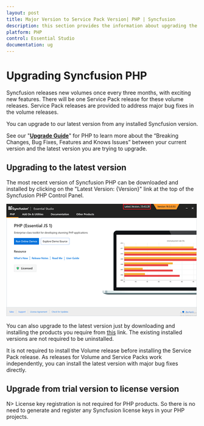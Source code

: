 ```yaml
---
layout: post
title: Major Version to Service Pack Version| PHP | Syncfusion
description: this section provides the information about upgrading the PHP projects from major version to service pack version
platform: PHP
control: Essential Studio
documentation: ug
---
```


# Upgrading Syncfusion PHP

Syncfusion releases new volumes once every three months, with exciting new features. There will be one Service Pack release for these volume releases. Service Pack releases are provided to address major bug fixes in the volume releases.

You can upgrade to our latest version from any installed Syncfusion version.

See our "[**Upgrade Guide**](https://help.syncfusion.com/upgrade-guide/jquery/php-ui-controls)" for PHP to learn more about the “Breaking Changes, Bug Fixes, Features and Knows Issues” between your current version and the latest version you are trying to upgrade.


## Upgrading to the latest version

The most recent version of Syncfusion PHP can be downloaded and installed by clicking on the "Latest Version: {Version}" link at the top of the Syncfusion PHP Control Panel.

![Control Panel](Upgrade-images/upgrade-control-panel.png)

You can also upgrade to the latest version just by downloading and installing the products you require from [this](https://www.syncfusion.com/downloads/latest-version) link. The existing installed versions are not required to be uninstalled. 


It is not required to install the Volume release before installing the Service Pack release. As releases for Volume and Service Packs work independently, you can install the latest version with major bug fixes directly.


## Upgrade from trial version to license version

N> License key registration is not required for PHP products. So there is no need to generate and register any Syncfusion license keys in your PHP projects.

